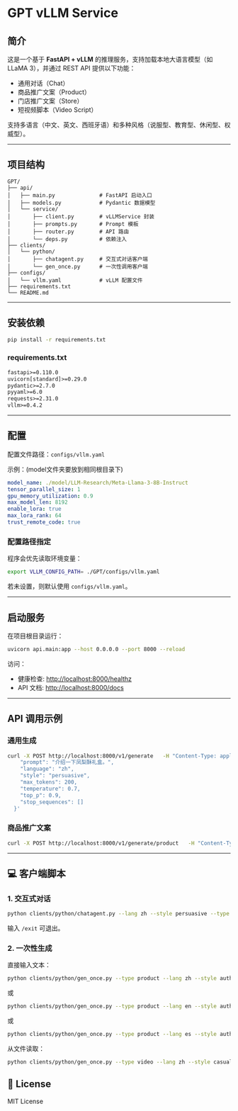 # GPT vLLM Service

## 简介
这是一个基于 **FastAPI + vLLM** 的推理服务，支持加载本地大语言模型（如 LLaMA 3），并通过 REST API 提供以下功能：

- 通用对话（Chat）
- 商品推广文案（Product）
- 门店推广文案（Store）
- 短视频脚本（Video Script）

支持多语言（中文、英文、西班牙语）和多种风格（说服型、教育型、休闲型、权威型）。

---

## 项目结构
```
GPT/
├── api/
│   ├── main.py              # FastAPI 启动入口
│   ├── models.py            # Pydantic 数据模型
│   └── service/
│       ├── client.py        # vLLMService 封装
│       ├── prompts.py       # Prompt 模板
│       ├── router.py        # API 路由
│       └── deps.py          # 依赖注入
├── clients/
│   └── python/
│       ├── chatagent.py     # 交互式对话客户端
│       └── gen_once.py      # 一次性调用客户端
├── configs/
│   └── vllm.yaml            # vLLM 配置文件
├── requirements.txt
└── README.md
```

---

## 安装依赖
```bash
pip install -r requirements.txt
```

### requirements.txt
```txt
fastapi>=0.110.0
uvicorn[standard]>=0.29.0
pydantic>=2.7.0
pyyaml>=6.0
requests>=2.31.0
vllm>=0.4.2
```

---


## 配置
配置文件路径：`configs/vllm.yaml`  

示例：(model文件夹要放到相同根目录下)
```yaml
model_name: ./model/LLM-Research/Meta-Llama-3-8B-Instruct
tensor_parallel_size: 1
gpu_memory_utilization: 0.9
max_model_len: 8192
enable_lora: true
max_lora_rank: 64
trust_remote_code: true
```

### 配置路径指定
程序会优先读取环境变量：
```bash
export VLLM_CONFIG_PATH= ./GPT/configs/vllm.yaml
```
若未设置，则默认使用 `configs/vllm.yaml`。

---

## 启动服务
在项目根目录运行：
```bash
uvicorn api.main:app --host 0.0.0.0 --port 8000 --reload
```

访问：
- 健康检查: [http://localhost:8000/healthz](http://localhost:8000/healthz)  
- API 文档: [http://localhost:8000/docs](http://localhost:8000/docs)

---

## API 调用示例

### 通用生成
```bash
curl -X POST http://localhost:8000/v1/generate   -H "Content-Type: application/json"   -d '{
    "prompt": "介绍一下凤梨酥礼盒。",
    "language": "zh",
    "style": "persuasive",
    "max_tokens": 200,
    "temperature": 0.7,
    "top_p": 0.9,
    "stop_sequences": []
  }'
```

### 商品推广文案
```bash
curl -X POST http://localhost:8000/v1/generate/product   -H "Content-Type: application/json"   -d '{"prompt":"新品奶茶联名礼盒","language":"zh","style":"casual","max_tokens":150,"temperature":0.7,"top_p":0.9,"stop_sequences":[]}'
```

---

## 💻 客户端脚本

### 1. 交互式对话
```bash
python clients/python/chatagent.py --lang zh --style persuasive --type chat
```
输入 `/exit` 可退出。

### 2. 一次性生成
直接输入文本：
```bash
python clients/python/gen_once.py --type product --lang zh --style authoritative   --text "这是一家主营台湾凤梨酥的店铺，推出了联名奶茶礼盒。"
```
或

```bash
python clients/python/gen_once.py --type product --lang en --style authoritative --text "This is a Taiwanese pastry shop specializing in pineapple cakes, now launching a co-branded bubble tea gift box."
```
或

```bash
python clients/python/gen_once.py --type product --lang es --style authoritative --text "Esta es una pastelería taiwanesa especializada en pasteles de piña, que ahora lanza una caja de regalo en colaboración con té de burbujas."
```


从文件读取：
```bash
python clients/python/gen_once.py --type video --lang zh --style casual   --infile ./samples/topic.txt   --outfile ./out/video.txt
```

## 📜 License
MIT License
